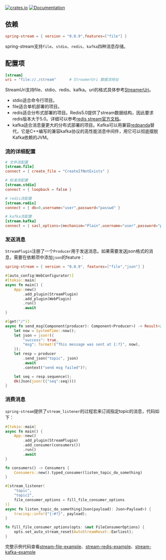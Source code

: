 [![crates.io](https://img.shields.io/crates/v/spring-stream.svg)](https://crates.io/crates/spring-stream)
[![Documentation](https://docs.rs/spring-stream/badge.svg)](https://docs.rs/spring-stream)

## 依赖

```toml
spring-stream = { version = "0.0.9",features=["file"] }
```

spring-stream支持`file`、`stdio`、`redis`、`kafka`四种消息存储。

## 配置项

```toml
[stream]
uri = "file://./stream"      # StreamerUri 数据流地址
```

StreamUri支持file、stdio、redis、kafka。uri的格式具体参考[StreamerUri](https://docs.rs/sea-streamer/latest/sea_streamer/struct.StreamerUri.html)。

* stdio适合命令行项目。
* file适合单机部署的项目。
* redis适合分布式部署的项目。Redis5.0提供了stream数据结构，因此要求redis版本大于5.0。详细可以参考[redis stream官方文档](https://redis.io/docs/latest/develop/data-types/streams/)。
* kafka适合消息量更大的分布式部署的项目。Kafka可以用兼容[redpanda](https://github.com/redpanda-data/redpanda)替代，它是C++编写的兼容kafka协议的高性能消息中间件，用它可以彻底摆脱Kafka依赖的JVM。

### 流的详细配置
```toml
# 文件流配置
[stream.file]
connect = { create_file = "CreateIfNotExists" }

# 标准流配置
[stream.stdio]
connect = { loopback = false }

# redis流配置
[stream.redis]
connect = { db=0,username="user",password="passwd" }

# kafka流配置
[stream.kafka]
connect = { sasl_options={mechanism="Plain",username="user",password="passwd"}}
```

### 发送消息

`StreamPlugin`注册了一个`Producer`用于发送消息。如果需要发送json格式的消息，需要在依赖项中添加`json`的feature：

```toml
spring-stream = { version = "0.0.9", features=["file","json"] }
```

```rust
#[auto_config(WebConfigurator)]
#[tokio::main]
async fn main() {
    App::new()
        .add_plugin(StreamPlugin)
        .add_plugin(WebPlugin)
        .run()
        .await
}

#[get("/")]
async fn send_msg(Component(producer): Component<Producer>) -> Result<impl IntoResponse> {
    let now = SystemTime::now();
    let json = json!({
        "success": true,
        "msg": format!("This message was sent at {:?}", now),
    });
    let resp = producer
        .send_json("topic", json)
        .await
        .context("send msg failed")?;

    let seq = resp.sequence();
    Ok(Json(json!({"seq":seq})))
}
```

### 消费消息

`spring-stream`提供了`stream_listener`的过程宏来订阅指定topic的消息，代码如下：

```rust
#[tokio::main]
async fn main() {
    App::new()
        .add_plugin(StreamPlugin)
        .add_consumer(consumers())
        .run()
        .await
}

fn consumers() -> Consumers {
    Consumers::new().typed_consumer(listen_topic_do_something)
}

#[stream_listener(
    "topic",
    "topic2",
    file_consumer_options = fill_file_consumer_options
)]
async fn listen_topic_do_something(Json(payload): Json<Payload>) {
    tracing::info!("{:#?}", payload);
}

fn fill_file_consumer_options(opts: &mut FileConsumerOptions) {
    opts.set_auto_stream_reset(AutoStreamReset::Earliest);
}
```

完整示例代码查看[stream-file-example](https://github.com/spring-rs/spring-rs/tree/master/examples/stream-file-example)、[stream-redis-example](https://github.com/spring-rs/spring-rs/tree/master/examples/stream-redis-example)、[stream-kafka-example](https://github.com/spring-rs/spring-rs/tree/master/examples/stream-kafka-example)